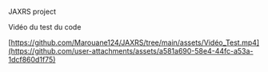 JAXRS project

Vidéo du test du code

[https://github.com/Marouane124/JAXRS/tree/main/assets/Vidéo_Test.mp4](https://github.com/user-attachments/assets/a581a690-58e4-44fc-a53a-1dcf860d1f75)
